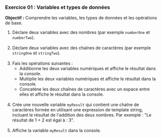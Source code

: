 ### Exercice 01 : Variables et types de données
**Objectif :** Comprendre les variables, les types de données et les opérations de base.

1. Déclare deux variables avec des nombres (par exemple `numberOne` et `numberTwo`).
<br><br>
2. Déclare deux variables avec des chaînes de caractères (par exemple `stringOne` et `stringTwo`).
<br><br>
3. Fais les opérations suivantes :
    - Additionne les deux variables numériques et affiche le résultat dans la console.
    - Multiplie les deux variables numériques et affiche le résultat dans la console.
    - Concatène les deux chaînes de caractères avec un espace entre elles et affiche le résultat dans la console.
<br><br>
4. Crée une nouvelle variable `myResult` qui contient une chaîne de caractères formée en utilisant une expression de template string, incluant le résultat de l'addition des deux nombres. Par exemple : "Le résultat de 1 + 2 est égal à : 3".
<br><br>
5. Affiche la variable `myResult` dans la console.
